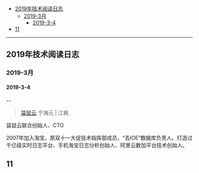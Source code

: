 
- [2019年技术阅读日志](#2019%E5%B9%B4%E6%8A%80%E6%9C%AF%E9%98%85%E8%AF%BB%E6%97%A5%E5%BF%97)
  - [2019-3月](#2019-3%E6%9C%88)
    - [2019-3-4](#2019-3-4)
- [11](#11)

----------------------------------------

## 2019年技术阅读日志

### 2019-3月

#### 2019-3-4



--
> [袋鼠云](https://mp.weixin.qq.com/s?__biz=MzIzOTEzMDU1Mg==&mid=2652272185&idx=1&sn=f589ec3abee2d9df02772929c7342963&chksm=f2cc14eec5bb9df84c95a94f3674b877df73e8dab9241b7f1c061677ee4049e56a0a53c6abcb&token=130508173&lang=zh_CN#rd)
> 宁海元 | 江枫

袋鼠云联合创始人、CTO



2007年加入淘宝，原双十一大促技术指挥部成员，“去IOE”数据库负责人。打造过千亿级实时日志平台、手机淘宝日志分析创始人、阿里云数加平台技术创始人。

## 11
